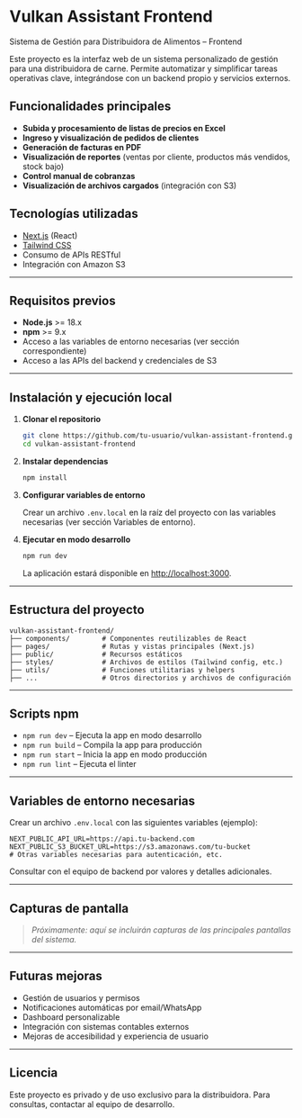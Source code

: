 # Vulkan Assistant Frontend

Sistema de Gestión para Distribuidora de Alimentos – Frontend

Este proyecto es la interfaz web de un sistema personalizado de gestión para una distribuidora de carne. Permite automatizar y simplificar tareas operativas clave, integrándose con un backend propio y servicios externos.

## Funcionalidades principales

- **Subida y procesamiento de listas de precios en Excel**
- **Ingreso y visualización de pedidos de clientes**
- **Generación de facturas en PDF**
- **Visualización de reportes** (ventas por cliente, productos más vendidos, stock bajo)
- **Control manual de cobranzas**
- **Visualización de archivos cargados** (integración con S3)

## Tecnologías utilizadas

- [Next.js](https://nextjs.org/) (React)
- [Tailwind CSS](https://tailwindcss.com/)
- Consumo de APIs RESTful
- Integración con Amazon S3

---

## Requisitos previos

- **Node.js** >= 18.x
- **npm** >= 9.x
- Acceso a las variables de entorno necesarias (ver sección correspondiente)
- Acceso a las APIs del backend y credenciales de S3

---

## Instalación y ejecución local

1. **Clonar el repositorio**

   ```bash
   git clone https://github.com/tu-usuario/vulkan-assistant-frontend.git
   cd vulkan-assistant-frontend
   ```

2. **Instalar dependencias**

   ```bash
   npm install
   ```

3. **Configurar variables de entorno**

   Crear un archivo `.env.local` en la raíz del proyecto con las variables necesarias (ver sección Variables de entorno).

4. **Ejecutar en modo desarrollo**

   ```bash
   npm run dev
   ```

   La aplicación estará disponible en [http://localhost:3000](http://localhost:3000).

---

## Estructura del proyecto

```
vulkan-assistant-frontend/
├── components/        # Componentes reutilizables de React
├── pages/             # Rutas y vistas principales (Next.js)
├── public/            # Recursos estáticos
├── styles/            # Archivos de estilos (Tailwind config, etc.)
├── utils/             # Funciones utilitarias y helpers
├── ...                # Otros directorios y archivos de configuración
```

---

## Scripts npm

- `npm run dev` – Ejecuta la app en modo desarrollo
- `npm run build` – Compila la app para producción
- `npm run start` – Inicia la app en modo producción
- `npm run lint` – Ejecuta el linter

---

## Variables de entorno necesarias

Crear un archivo `.env.local` con las siguientes variables (ejemplo):

```env
NEXT_PUBLIC_API_URL=https://api.tu-backend.com
NEXT_PUBLIC_S3_BUCKET_URL=https://s3.amazonaws.com/tu-bucket
# Otras variables necesarias para autenticación, etc.
```

Consultar con el equipo de backend por valores y detalles adicionales.

---

## Capturas de pantalla

> _Próximamente: aquí se incluirán capturas de las principales pantallas del sistema._

---

## Futuras mejoras

- Gestión de usuarios y permisos
- Notificaciones automáticas por email/WhatsApp
- Dashboard personalizable
- Integración con sistemas contables externos
- Mejoras de accesibilidad y experiencia de usuario

---

## Licencia

Este proyecto es privado y de uso exclusivo para la distribuidora. Para consultas, contactar al equipo de desarrollo.
